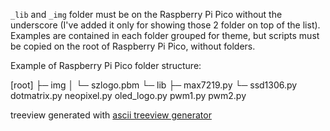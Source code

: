 `_lib` and `_img` folder must be on the Raspberry Pi Pico without the underscore (I've added it only for showing those 2 folder on top of the list).
Examples are contained in each folder grouped for theme, but scripts must be copied on the root of Raspberry Pi Pico, without folders.

Example of Raspberry Pi Pico folder structure:

[root]
├─ img
│   └─ szlogo.pbm
└─ lib
    ├─ max7219.py
    └─ ssd1306.py
dotmatrix.py
neopixel.py
oled_logo.py
pwm1.py
pwm2.py

treeview generated with [ascii treeview generator](https://konohiroaki.github.io/ascii-treeview-generator/)
